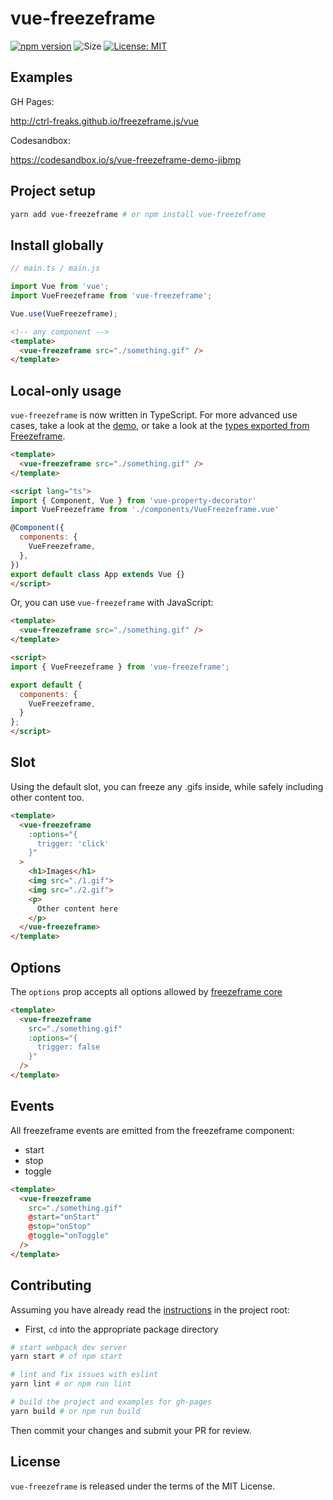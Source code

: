 # vue-freezeframe

[![npm version](https://badge.fury.io/js/vue-freezeframe.svg)](https://badge.fury.io/js/vue-freezeframe)
![Size](https://img.shields.io/github/size/ctrl-freaks/freezeframe.js/packages/vue-freezeframe/dist/freezeframe.umd.min.js.svg)
[![License: MIT](https://img.shields.io/badge/License-MIT-blue.svg)](https://opensource.org/licenses/MIT)

## Examples

GH Pages:

http://ctrl-freaks.github.io/freezeframe.js/vue

Codesandbox:

https://codesandbox.io/s/vue-freezeframe-demo-jibmp

## Project setup

```bash
yarn add vue-freezeframe # or npm install vue-freezeframe
```

## Install globally

```js
// main.ts / main.js

import Vue from 'vue';
import VueFreezeframe from 'vue-freezeframe';

Vue.use(VueFreezeframe);
```

```html
<!-- any component -->
<template>
  <vue-freezeframe src="./something.gif" />
</template>
```

## Local-only usage

`vue-freezeframe` is now written in TypeScript. For more advanced use cases, take a look at the [demo](./src/App.vue), or take a look at the [types exported from Freezeframe](../freezeframe/types).

```html
<template>
  <vue-freezeframe src="./something.gif" />
</template>

<script lang="ts">
import { Component, Vue } from 'vue-property-decorator'
import VueFreezeframe from './components/VueFreezeframe.vue'

@Component({
  components: {
    VueFreezeframe,
  },
})
export default class App extends Vue {}
</script>
```

Or, you can use `vue-freezeframe` with JavaScript:

```html
<template>
  <vue-freezeframe src="./something.gif" />
</template>

<script>
import { VueFreezeframe } from 'vue-freezeframe';

export default {
  components: {
    VueFreezeframe,
  }
};
</script>
```

## Slot

Using the default slot, you can freeze any .gifs inside, while safely including other content too.

```html
<template>
  <vue-freezeframe
    :options="{
      trigger: 'click'
    }"
  >
    <h1>Images</h1>
    <img src="./1.gif">
    <img src="./2.gif">
    <p>
      Other content here
    </p>
  </vue-freezeframe>
</template>
```

## Options

The `options` prop accepts all options allowed by [freezeframe core](../freezeframe#options)

```html
<template>
  <vue-freezeframe
    src="./something.gif"
    :options="{
      trigger: false
    }"
  />
</template>
```

## Events

All freezeframe events are emitted from the freezeframe component:

- start
- stop
- toggle

```html
<template>
  <vue-freezeframe
    src="./something.gif"
    @start="onStart"
    @stop="onStop"
    @toggle="onToggle"
  />
</template>
```

## Contributing

Assuming you have already read the [instructions](../../README.md#contributing) in the project root:

- First, `cd` into the appropriate package directory

```bash
# start webpack dev server
yarn start # of npm start
```

```bash
# lint and fix issues with eslint
yarn lint # or npm run lint
```

```bash
# build the project and examples for gh-pages
yarn build # or npm run build
```

Then commit your changes and submit your PR for review.

## License

`vue-freezeframe` is released under the terms of the MIT License.

